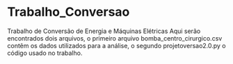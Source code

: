 # Trabalho_Conversao
Trabalho de Conversão de Energia e Máquinas Elétricas
Aqui serão encontrados dois arquivos, o primeiro arquivo bomba_centro_cirurgico.csv contêm os dados utilizados para a análise, o segundo projetoversao2.0.py o código usado no trabalho.
